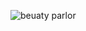 ![beuaty parlor](https://user-images.githubusercontent.com/97526030/179486985-c75b0a6f-cfa8-4c28-bf43-4184324b963d.jpg)

